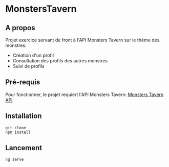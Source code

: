 # MonstersTavern

## A propos 

Projet exercice servant de front à l'API Monsters Tavern sur le thème des monstres.  
- Création d'un profil 
- Consultation des profils des autres monstres 
- Suivi de profils

## Pré-requis 

Pour fonctionner, le projet requiert l'API Monsters Tavern:
[Monsters Tavern API](https://github.com/Guillaume-SE/monsters-tavern-api)

## Installation 

```
git clone
npm install
```

## Lancement 

```
ng serve
```